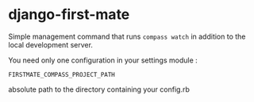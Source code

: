 django-first-mate
=================

Simple management command that runs `compass watch` in addition to the local development server.


You need only one configuration in your settings module :


`FIRSTMATE_COMPASS_PROJECT_PATH`

absolute path to the directory containing your config.rb

